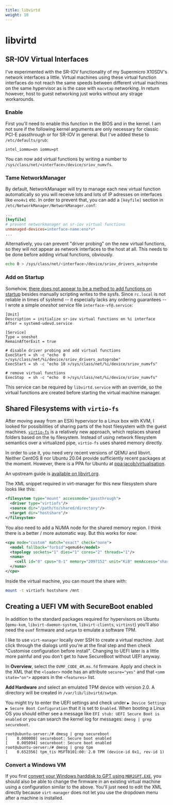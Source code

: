 ```yaml
---
title: libvirtd
weight: 10
---
```


# libvirtd


## SR-IOV Virtual Interfaces

I've experimented with the SR-IOV functionality of my Supermicro X10SDV's network
interfaces a little.
Virtual machines using these virtual function interfaces do not reach the same
speeds between different virtual machines on the same hypervisor as is the case
with `macvtap` networking. In return however, host to guest networking just works
without any strage workarounds.


### Enable

First you'll need to enable this function in the BIOS and in the kernel. I am not
sure if the following kernel arguments are only necessary for classic PCI-E passthrough
or for SR-IOV in general. But I've added these to `/etc/defaults/grub`:

    intel_iommu=on iommu=pt

You can now add virtual functions by writing a number to
`/sys/class/net/<interface>/device/sriov_numvfs`.


### Tame NetworkManager

By default, NetworkManager will try to manage each new virtual function automatically
so you will receive lots and lots of IP adresses on interfaces like `eno4v1` etc. In order
to prevent that, you can add a `[keyfile]` section in `/etc/NetworkManager/NetworkManager.conf`:

```ini
...
[keyfile]
# prevent networkmanager on sr-iov virtual functions
unmanaged-devices=interface-name:eno*v*
...
```

Alternatively, you can prevent "driver probing" on the new virtual functions, so they
will not appear as network interfaces to the host at all. This needs to be done before
adding virtual functions, obviously.

```sh
echo 0 > /sys/class/net/<interface>/device/sriov_drivers_autoprobe
```


### Add on Startup

[nomethod]: https://lists.freedesktop.org/archives/systemd-devel/2015-January/027454.html

Somehow, [there does not appear to be a method to add functions on startup][nomethod]
besides manually scripting writes to the sysfs. Since `rc.local` is not reliable in times
of systemd -- it especially lacks any ordering guarantees -- I wrote a simple *oneshot*
service file `interface-vf@.service`:

```systemd
[Unit]
Description = initialize sr-iov virtual functions on %i interface
After = systemd-udevd.service

[Service]
Type = oneshot
RemainAfterExit = true

# disable driver probing and add virtual functions
ExecStart = sh -c "echo  0 >/sys/class/net/%i/device/sriov_drivers_autoprobe"
ExecStart = sh -c "echo 10 >/sys/class/net/%i/device/sriov_numvfs"

# remove virtual functions
ExecStop  = sh -c "echo  0 >/sys/class/net/%i/device/sriov_numvfs"
```

This service can be required by `libvirtd.service` with an override, so the virtual
functions are created before starting the virtual machine manager.



## Shared Filesystems with `virtio-fs`

After moving away from an ESXi hypervisor to a Linux box with KVM, I looked for
possibilities of sharing parts of the host filesystem with the guest machines.
[`virtio-fs`](https://virtio-fs.gitlab.io/) is a relatively new approach, which replaces
shared folders based on the `9p` filesystem. Instead of using network filesystem
semantics over a virtualized pipe, `virtio-fs` uses shared memory directly.

In order to use it, you need very recent versions of QEMU and libvirt. Neither CentOS 8
nor Ubuntu 20.04 provide sufficiently recent packages at the moment. However, there is
a PPA for Ubuntu at [ppa:jacob/virtualisation](https://launchpad.net/~jacob/+archive/ubuntu/virtualisation).

An upstream guide is [available on libvirt.org](https://libvirt.org/kbase/virtiofs.html).

The XML snippet required in virt-manager for this new filesystem share looks like this:

```xml
<filesystem type="mount" accessmode="passthrough">
  <driver type="virtiofs"/>
  <source dir="/path/to/shared/directory"/>
  <target dir="hostshare"/>
</filesystem>
```

You also need to add a NUMA node for the shared memory region. I think there is a better /
more automatic way. But this works for now:

```xml
<cpu mode="custom" match="exact" check="none">
  <model fallback="forbid">qemu64</model>
  <topology sockets="1" dies="1" cores="2" threads="1"/>
  <numa>
    <cell id="0" cpus="0-1" memory="2097152" unit="KiB" memAccess="shared"/>
  </numa>
</cpu>
```

Inside the virtual machine, you can mount the share with:

```sh
mount -t virtiofs hostshare /mnt
```

## Creating a UEFI VM with SecureBoot enabled

In addition to the standard packages required for hypervisors on Ubuntu (`qemu-kvm`, `libvirt-daemon-system`, `libvirt-clients`, `virtinst`) you'll also need the `ovmf` firmware and `swtpm` to emulate a software TPM.

I like to use `virt-manager` locally over SSH to create a virtual machine. Just click through the dialogs until you're at the final step and then check "Customise configuration before install". Changing to UEFI later is a little more painful and you don't get to have SecureBoot without UEFI anyway.

In **Overview**, select the `OVMF_CODE_4M.ms.fd` firmware. Apply and check in the XML that the `<loader>` node has an attribute `secure="yes"` and that `<smm state="on">` appears in the `<features>` list.

**Add Hardware** and select an emulated TPM device with version 2.0. A directory will be created in `/var/lib/libvirtd/swtpm`.

You might try to enter the UEFI settings and check under `▶ Device Settings ▶ Secure Boot Configuration` that it is set to `Enabled`. When booting a Linux OS you should either see a message like `EFI stub: UEFI Secure Boot is enabled` or you can search the kernel log for messages: `dmesg | grep secureboot`.

```
root@ubuntu-server:/# dmesg | grep secureboot
[    0.000000] secureboot: Secure boot enabled
[    0.005094] secureboot: Secure boot enabled
root@ubuntu-server:/# dmesg | grep tpm
[    0.652356] tpm_tis MSFT0101:00: 2.0 TPM (device-id 0x1, rev-id 1)
```

### Convert a Windows VM

If you first [convert your Windows harddisk to GPT using `MBR2GPT.EXE`](https://docs.microsoft.com/windows/deployment/mbr-to-gpt), you should also be able to change the firmware in an existing virtual machine using a configuration similar to the above. You'll just need to edit the XML directly because `virt-manager` does not let you use the dropdown menu after a machine is installed.
